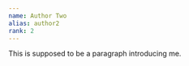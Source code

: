 ```yaml
---
name: Author Two
alias: author2
rank: 2
---
```


This is supposed to be a paragraph introducing me.
